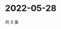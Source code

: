 # 2022-05-28

共 0 条

<!-- BEGIN WEIBO -->
<!-- 最后更新时间 Sat May 28 2022 15:15:19 GMT+0800 (China Standard Time) -->

<!-- END WEIBO -->
